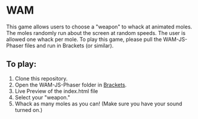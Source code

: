 # WAM
This game allows users to choose a "weapon" to whack at animated moles. The moles randomly run about the screen at random speeds. The user is allowed one whack per mole. To play this game, please pull the WAM-JS-Phaser files and run in Brackets (or similar). 

## To play:
1) Clone this repository.
2) Open the WAM-JS-Phaser folder in [Brackets](http://brackets.io/).
3) Live Preview of the index.html file
4) Select your "weapon."
5) Whack as many moles as you can! (Make sure you have your sound turned on.)
